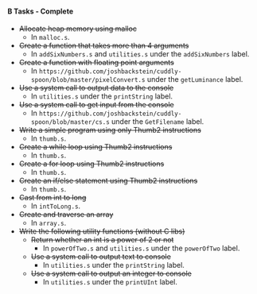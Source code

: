 #### B Tasks - Complete

* ~~Allocate heap memory using malloc~~
  * In `malloc.s`.
* ~~Create a function that takes more than 4 arguments~~
  * In `addSixNumbers.s` and `utilities.s` under the `addSixNumbers` label.
* ~~Create a function with floating point arguments~~
  * In `https://github.com/joshbackstein/cuddly-spoon/blob/master/pixelConvert.s` under the `getLuminance` label.
* ~~Use a system call to output data to the console~~
  * In `utilities.s` under the `printString` label.
* ~~Use a system call to get input from the console~~
  * In `https://github.com/joshbackstein/cuddly-spoon/blob/master/cs.s` under the `GetFilename` label.
* ~~Write a simple program using only Thumb2 instructions~~
  * In `thumb.s`.
* ~~Create a while loop using Thumb2 instructions~~
  * In `thumb.s`.
* ~~Create a for loop using Thumb2 instructions~~
  * In `thumb.s`.
* ~~Create an if/else statement using Thumb2 instructions~~
  * In `thumb.s`.
* ~~Cast from int to long~~
  * In `intToLong.s`.
* ~~Create and traverse an array~~
  * In `array.s`.
* ~~Write the following utility functions (without C libs)~~
  * ~~Return whether an int is a power of 2 or not~~
    * In `powerOfTwo.s` and `utilities.s` under the `powerOfTwo` label.
  * ~~Use a system call to output text to console~~
    * In `utilities.s` under the `printString` label.
  * ~~Use a system call to output an integer to console~~
    * In `utilities.s` under the `printUInt` label.

